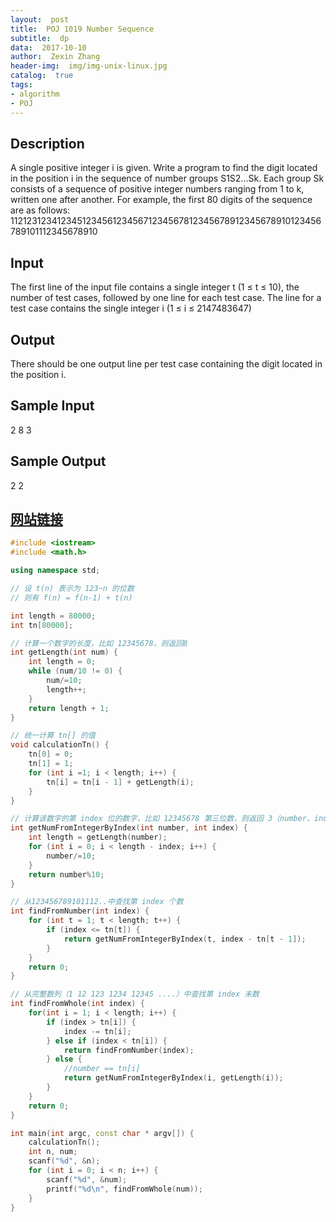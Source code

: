 ```yaml
---
layout:  post
title:  POJ 1019 Number Sequence
subtitle:  dp
data:  2017-10-10
author:  Zexin Zhang
header-img:  img/img-unix-linux.jpg
catalog:  true
tags:
- algorithm
- POJ
---
```

## Description
A single positive integer i is given. Write a program to find the digit located in the position i in the sequence of number groups S1S2...Sk. Each group Sk consists of a sequence of positive integer numbers ranging from 1 to k, written one after another. 
For example, the first 80 digits of the sequence are as follows: 
11212312341234512345612345671234567812345678912345678910123456789101112345678910

## Input
The first line of the input file contains a single integer t (1 ≤ t ≤ 10), the number of test cases, followed by one line for each test case. The line for a test case contains the single integer i (1 ≤ i ≤ 2147483647)

## Output
There should be one output line per test case containing the digit located in the position i.

## Sample Input
2
8
3


## Sample Output
2
2


## [网站链接](http://poj.org/problem?id=1019)

```c++
#include <iostream>
#include <math.h>

using namespace std;

// 设 t(n) 表示为 123~n 的位数
// 则有 f(n) = f(n-1) + t(n)

int length = 80000;
int tn[80000];

// 计算一个数字的长度，比如 12345678，则返回8
int getLength(int num) {
    int length = 0;
    while (num/10 != 0) {
        num/=10;
        length++;
    }
    return length + 1;
}

// 统一计算 tn[] 的值
void calculationTn() {
    tn[0] = 0;
    tn[1] = 1;
    for (int i =1; i < length; i++) {
        tn[i] = tn[i - 1] + getLength(i);
    }
}

// 计算该数字的第 index 位的数字，比如 12345678 第三位数，则返回 3（number、index 必须大于 0）
int getNumFromIntegerByIndex(int number, int index) {
    int length = getLength(number);
    for (int i = 0; i < length - index; i++) {
        number/=10;
    }
    return number%10;
}

// 从123456789101112..中查找第 index 个数
int findFromNumber(int index) {
    for (int t = 1; t < length; t++) {
        if (index <= tn[t]) {
            return getNumFromIntegerByIndex(t, index - tn[t - 1]);
        }
    }
    return 0;
}

// 从完整数列（1 12 123 1234 12345 ....）中查找第 index 未数
int findFromWhole(int index) {
    for(int i = 1; i < length; i++) {
        if (index > tn[i]) {
            index -= tn[i];
        } else if (index < tn[i]) {
            return findFromNumber(index);
        } else {
            //number == tn[i]
            return getNumFromIntegerByIndex(i, getLength(i));
        }
    }
    return 0;
}

int main(int argc, const char * argv[]) {
    calculationTn();
    int n, num;
    scanf("%d", &n);
    for (int i = 0; i < n; i++) {
        scanf("%d", &num);
        printf("%d\n", findFromWhole(num));
    }
}
```
